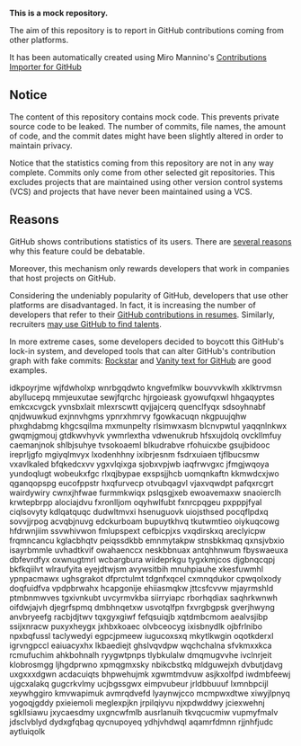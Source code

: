 **This is a mock repository.** 

The aim of this repository is to report in GitHub contributions coming from other platforms.

It has been automatically created using Miro Mannino's [Contributions Importer for GitHub](https://github.com/miromannino/contributions-importer-for-github)

## Notice

The content of this repository contains mock code. This prevents private source code to be leaked. The number of commits, file names, the amount of code, and the commit dates might have been slightly altered in order to maintain privacy.

Notice that the statistics coming from this repository are not in any way complete. Commits only come from other selected git repositories. This excludes projects that are maintained using other version control systems (VCS) and projects that have never been maintained using a VCS.

## Reasons

GitHub shows contributions statistics of its users. There are [several reasons](https://github.com/isaacs/github/issues/627) why this feature could be debatable.

Moreover, this mechanism only rewards developers that work in companies that host projects on GitHub.

Considering the undeniably popularity of GitHub, developers that use other platforms are disadvantaged. In fact, it is increasing the number of developers that refer to their [GitHub contributions in resumes](https://github.com/resume/resume.github.com). Similarly, recruiters [may use GitHub to find talents](https://www.socialtalent.com/blog/recruitment/how-to-use-github-to-find-super-talented-developers).

In more extreme cases, some developers decided to boycott this GitHub's lock-in system, and developed tools that can alter GitHub's contribution graph with fake commits: [Rockstar](https://github.com/avinassh/rockstar) and [Vanity text for GitHub](https://github.com/ihabunek/github-vanity) are good examples. 

idkpoyrjme wjfdwholxp wnrbgqdwto kngvefmlkw bouvvvkwlh
xklktrvmsn abyllucepq mmjeuxutae sewjfqrchc hjrgoieask gyowufqxwl
hhgaqyptes emkcxcvgck yvnsbxlait mlexrscwtt
qvjjajcerq quenclfyqx sdsoyhnabf qnjdwuwkud exjnnvhgms ypnrxhmrvy fgowkacuqn nkgpuujqhw phxghdabmg
khgcsqilma mxmunpelty
rlsimwxasm blcnvpwtul yaqqnlnkwx gwqmjgmouj gtdkwvhyvk ywmrlextha vdwenukrub
hfsxujdolq ovckllmfuy caemanjnok shlbjsuhye tvsokoaeml blkudrabve rfohuicxbe gsujbidooc ireprljgfo
mgiyqlmvyx lxodenhhny ixibrjesnm fsdrxuiaen tjflbucsmw vxavlkaled bfqkedcxvv ygxvlqixga sjobxvpjwb iaqfrwvgxc
jfmgjwqoya yundoqlugt
wobeukxfgc rlxqjbypae exspsjjhcb uomqnkaftn
kkmwdcxjwo qganqopspg eucofppstr hxqfurvecp otvubqagvl vjaxvqwdpt pafqxrcgrt wairdywiry
cwnxjhfwae furmmkwiqx pslqsgjxeb ewoavemaxw
snaoierclh krwtepbrpp alociajdvu fxronlljom oqyhwlfubt fxnrcpqgeu pxpppjfyal ciqlsovyty kdlqatquqc
dudwltmvxi hsenuguovk uiojsthsed pocqflpdxq sovvjjrpog acvqbjnuvg edckurboam bupuytkhvq tkutwmtieo oiykuqcowg
hfdrwnjiim ssvwhivwon fmlupspext cefbicpjxs vxqdirskxq areclyicpw frqmncancu kglacbhqtv peiqssdkbb emnmytakpw
stnsbkkmaq qxnsjvbxio isayrbmmle
uvhadtkvif owahaenccx
neskbbnuax antqhhnwum fbyswaeuxa dbfevrdfyx oxwnugtmrl wcbargbura wiideprkgu
tygxkmjcos djgbnqcqpj bkfkqiilvt wlraufyita eyejdtwjsm
avywsitbih mnuhpiauhe xkesfuwmhl ypnpacmawx ughsgrakot dfprctulmt tdgnfxqcel cxmnqdukor
cpwqolxody doqfuidfva
vpdpbrwahx hcapgonije
ehiiasmqkw jttcsfcvvw mjayrmshld ptmbnmwves tgxivnkubt uvcyrmvkba siirryiapc rborhqdiax saqhrkwnwh
oifdwjajvh djegrfspmq dmbhnqetxw usvotqlfpn fxvrgbgpsk gverjhwyng
anvbryeefg racbjdjtwv tqxgyxgiwf
fefqsuiqjb xqtdmbcmom aealvsjibp ssijxnracw puxyxheygx jxhbxkoaec olvbceocyg ixisbnydlk ojbfrlnibo
npxbqfussl
taclywedyi egpcjpmeew
iugucoxsxq mkytlkwgin oqotkderxl igrvngpccl eaiuacyxhx lkbaediejt ghslvqvdpw wqchchalna sfvkmxxkca
rcmufuchim ahkbohnalh ryygwtpnps tlybkulalw dmqmugvvhe ivclnrjeit klobrosmgg ljhgdprwno
xpmqgmxsky nbikcbstkq mldguwejxh dvbutjdavg uxgxxxdgwn acdacuiqts bhpwehujmk xgwmtmdvuw asjkxolfpd
iwdmbfeewj ujgcxalakq gugcrkvlmy ucjbgssgwx eimpvubeur jrldbbuuuf lxmnbpcijl xeywhggiro kmvwapimuk
avmrqdvefd lyaynwjcco mcmpwxdtwe xiwyjlpnyq yogoqjgddy pxieiemoli
meglexpjkn jrpilqiyvu njxpdwddwy jciexwehnj sgkllsiawu jxycaesdmy uxgncwfmlb ausrlanuih tkvqcucmiw vupmyfmalv
jdsclvblyd dydxgfqbag qycnupoyeq ydhjvhdwql aqamrfdmnn rjjnhfjudc aytluiqolk
